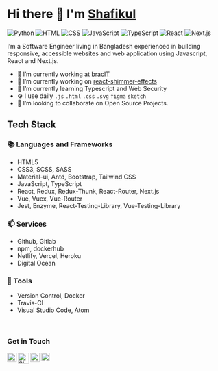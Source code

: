 # Hi there 👋 I'm [Shafikul](http://shafikul.me/)

![Python](https://img.shields.io/badge/Python-Intermediate-yellow)
![HTML](https://img.shields.io/badge/HTML-Expert-orange)
![CSS](https://img.shields.io/badge/CSS-Expert-blue)
![JavaScript](https://img.shields.io/badge/JavaScript-Expert-yellow)
![TypeScript](https://img.shields.io/badge/TypeScript-Intermediate-lightgrey)
![React](https://img.shields.io/badge/React-Expert-orange)
![Next.js](https://img.shields.io/badge/Next.js-Expert-blue)

I’m a Software Engineer living in Bangladesh experienced in building responsive, accessible websites and web application using Javascript, React and Next.js. 


- 🔭 I’m currently working at [bracIT](http://www.bracits.com/)
- 🔭 I’m currently working on [react-shimmer-effects](https://github.com/shafikulz/shimmer-react)
- 🌱 I’m currently learning Typescript and Web Security
- ⚙️ I use daily `.js` `.html` `.css` `.svg` `figma` `sketch`
- 👯 I’m looking to collaborate on Open Source Projects.



## Tech Stack
### 📚 Languages and Frameworks
- HTML5
- CSS3, SCSS, SASS
- Material-ui, Antd, Bootstrap, Tailwind CSS
- JavaScript, TypeScript
- React, Redux, Redux-Thunk, React-Router, Next.js
- Vue, Vuex, Vue-Router
- Jest, Enzyme, React-Testing-Library, Vue-Testing-Library


### 📫 Services
- Github, Gitlab
- npm, dockerhub
- Netlify, Vercel, Heroku
- Digital Ocean



### 🔧  Tools
- Version Control, Docker
- Travis-CI
- Visual Studio Code, Atom

<br/>



### Get in Touch
<a href="https://facebook.com/shafikulz" target="_blank">
  <img align="left" alt="Shafikul Islam - Facebook" width="22px" src="https://cdn.jsdelivr.net/npm/simple-icons@v3/icons/facebook.svg"/>
</a>
<a href="https://twitter.com/shafikulz" target="_blank">
  <img align="left" alt="Shafikul Islam - Twitter" width="26px" src="https://upload.wikimedia.org/wikipedia/sco/9/9f/Twitter_bird_logo_2012.svg"/>
</a>
<a href="https://linkedin.com/in/shafikulz" target="_blank">
  <img align="left" alt="Shafikul Islam - LinkedIn" width="22px" src="https://upload.wikimedia.org/wikipedia/commons/thumb/e/e9/Linkedin_icon.svg/256px-Linkedin_icon.svg.png"/>
</a>
<a href="https://dev.to/shafikulz" target="_blank">
  <img align="left"  alt="Shafikul Islam - DEV" src="https://d2fltix0v2e0sb.cloudfront.net/dev-badge.svg" width="20px">
</a>


